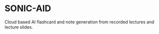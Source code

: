 # SONIC-AID
Cloud based AI flashcard and note generation from recorded lectures and lecture slides.
